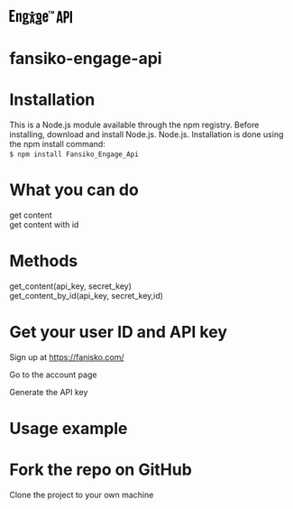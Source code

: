![alt text](logo.jpg)


# fansiko-engage-api

# Installation

This is a Node.js module available through the npm registry.
Before installing, download and install Node.js. Node.js.
Installation is done using the npm install command:  
`$ npm install Fansiko_Engage_Api`


# What you can do
get content   
get content with id  
  

# Methods
get_content(api_key, secret_key)  
get_content_by_id(api_key, secret_key,id)

# Get your user ID and API key
Sign up at https://fanisko.com/ 

Go to the account page

Generate the API key

# Usage example


# Fork the repo on GitHub
Clone the project to your own machine  